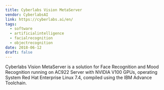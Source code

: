 ```yaml
---
title: Cyberlabs Vision MetaServer
vendor: CyberlabsAI
link: https://cyberlabs.ai/en/
tags:
  - software
  - artificialintelligence
  - facialrecognition
  - objectrecognition
date: 2018-06-12
draft: false
---
```


Cyberlabs Vision MetaServer is a solution for Face Recognition and Mood Recognition running on AC922 Server with NVIDIA V100 GPUs,
operating System Red Hat Enterprise Linux 7.4, compiled using the IBM Advance Toolchain.

